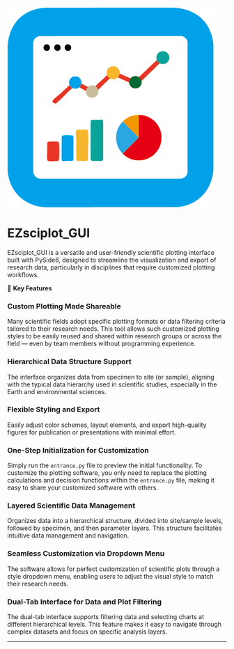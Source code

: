 ![EZsciplot_GUI](icon/icon.png)

# EZsciplot_GUI

EZsciplot_GUI is a versatile and user-friendly scientific plotting interface built with PySide6, designed to streamline the visualization and export of research data, particularly in disciplines that require customized plotting workflows.

🌟 **Key Features**

### Custom Plotting Made Shareable
Many scientific fields adopt specific plotting formats or data filtering criteria tailored to their research needs. This tool allows such customized plotting styles to be easily reused and shared within research groups or across the field — even by team members without programming experience.

### Hierarchical Data Structure Support
The interface organizes data from specimen to site (or sample), aligning with the typical data hierarchy used in scientific studies, especially in the Earth and environmental sciences.

### Flexible Styling and Export
Easily adjust color schemes, layout elements, and export high-quality figures for publication or presentations with minimal effort.

### One-Step Initialization for Customization
Simply run the `entrance.py` file to preview the initial functionality. To customize the plotting software, you only need to replace the plotting calculations and decision functions within the `entrance.py` file, making it easy to share your customized software with others.

### Layered Scientific Data Management
Organizes data into a hierarchical structure, divided into site/sample levels, followed by specimen, and then parameter layers. This structure facilitates intuitive data management and navigation.

### Seamless Customization via Dropdown Menu
The software allows for perfect customization of scientific plots through a style dropdown menu, enabling users to adjust the visual style to match their research needs.

### Dual-Tab Interface for Data and Plot Filtering
The dual-tab interface supports filtering data and selecting charts at different hierarchical levels. This feature makes it easy to navigate through complex datasets and focus on specific analysis layers.

---
